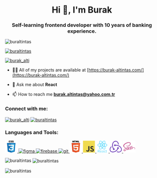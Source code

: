 <h1 align="center">Hi 👋, I'm Burak</h1>
<h3 align="center">Self-learning frontend developer with 10 years of banking experience.</h3>

<p align="left"> <img src="https://komarev.com/ghpvc/?username=buraltintas&label=Profile%20views&color=0e75b6&style=flat" alt="buraltintas" /> </p>

<p align="left"> <a href="https://github.com/ryo-ma/github-profile-trophy"><img src="https://github-profile-trophy.vercel.app/?username=buraltintas" alt="buraltintas" /></a> </p>

<p align="left"> <a href="https://twitter.com/burak_alti" target="blank"><img src="https://img.shields.io/twitter/follow/burak_alti?logo=twitter&style=for-the-badge" alt="burak_alti" /></a> </p>

- 👨‍💻 All of my projects are available at [https://burak-altintas.com/](https://burak-altintas.com/)

- 💬 Ask me about **React**

- 📫 How to reach me **burak.altintas@yahoo.com.tr**

<h3 align="left">Connect with me:</h3>
<p align="left">
<a href="https://twitter.com/burak_alti" target="blank"><img align="center" src="https://raw.githubusercontent.com/rahuldkjain/github-profile-readme-generator/master/src/images/icons/Social/twitter.svg" alt="burak_alti" height="30" width="40" /></a>
<a href="https://linkedin.com/in/buraltintas" target="blank"><img align="center" src="https://raw.githubusercontent.com/rahuldkjain/github-profile-readme-generator/master/src/images/icons/Social/linked-in-alt.svg" alt="buraltintas" height="30" width="40" /></a>
</p>

<h3 align="left">Languages and Tools:</h3>
<p align="left">  <a href="https://www.w3schools.com/css/" target="_blank" rel="noreferrer"> <img src="https://raw.githubusercontent.com/devicons/devicon/master/icons/css3/css3-original-wordmark.svg" alt="css3" width="40" height="40"/> </a> <a href="https://www.figma.com/" target="_blank" rel="noreferrer"> <img src="https://www.vectorlogo.zone/logos/figma/figma-icon.svg" alt="figma" width="40" height="40"/> </a> <a href="https://firebase.google.com/" target="_blank" rel="noreferrer"> <img src="https://www.vectorlogo.zone/logos/firebase/firebase-icon.svg" alt="firebase" width="40" height="40"/> </a> <a href="https://git-scm.com/" target="_blank" rel="noreferrer"> <img src="https://www.vectorlogo.zone/logos/git-scm/git-scm-icon.svg" alt="git" width="40" height="40"/> </a> <a href="https://www.w3.org/html/" target="_blank" rel="noreferrer"> <img src="https://raw.githubusercontent.com/devicons/devicon/master/icons/html5/html5-original-wordmark.svg" alt="html5" width="40" height="40"/> </a> <a href="https://developer.mozilla.org/en-US/docs/Web/JavaScript" target="_blank" rel="noreferrer"> <img src="https://raw.githubusercontent.com/devicons/devicon/master/icons/javascript/javascript-original.svg" alt="javascript" width="40" height="40"/> </a> <a href="https://reactjs.org/" target="_blank" rel="noreferrer"> <img src="https://raw.githubusercontent.com/devicons/devicon/master/icons/react/react-original-wordmark.svg" alt="react" width="40" height="40"/> </a> <a href="https://redux.js.org" target="_blank" rel="noreferrer"> <img src="https://raw.githubusercontent.com/devicons/devicon/master/icons/redux/redux-original.svg" alt="redux" width="40" height="40"/> </a> <a href="https://sass-lang.com" target="_blank" rel="noreferrer"> <img src="https://raw.githubusercontent.com/devicons/devicon/master/icons/sass/sass-original.svg" alt="sass" width="40" height="40"/> </a> </p>

<p><img align="left" src="https://github-readme-stats.vercel.app/api/top-langs?username=buraltintas&show_icons=true&locale=en&layout=compact" alt="buraltintas" /></p>

<p>&nbsp;<img align="center" src="https://github-readme-stats.vercel.app/api?username=buraltintas&show_icons=true&locale=en" alt="buraltintas" /></p>

<p><img align="center" src="https://github-readme-streak-stats.herokuapp.com/?user=buraltintas&" alt="buraltintas" /></p>
